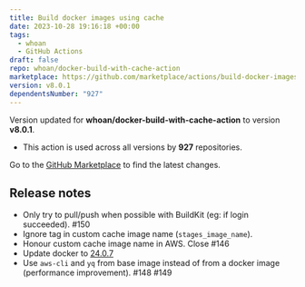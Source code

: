 ```yaml
---
title: Build docker images using cache
date: 2023-10-28 19:16:18 +00:00
tags:
  - whoan
  - GitHub Actions
draft: false
repo: whoan/docker-build-with-cache-action
marketplace: https://github.com/marketplace/actions/build-docker-images-using-cache
version: v8.0.1
dependentsNumber: "927"
---
```



Version updated for **whoan/docker-build-with-cache-action** to version **v8.0.1**.
- This action is used across all versions by **927** repositories.

Go to the [GitHub Marketplace](https://github.com/marketplace/actions/build-docker-images-using-cache) to find the latest changes.

## Release notes

- Only try to pull/push when possible with BuildKit (eg: if login succeeded).  #150
- Ignore tag in custom cache image name (`stages_image_name`). 
- Honour custom cache image name in AWS. Close #146
- Update docker to [24.0.7](https://docs.docker.com/engine/release-notes/24.0/#2407)
- Use `aws-cli` and `yq` from base image instead of from a docker image (performance improvement). #148 #149 
